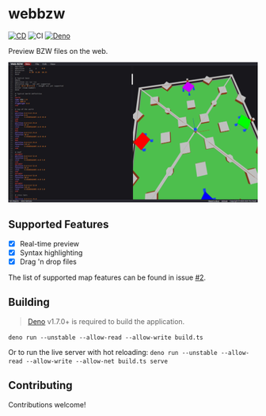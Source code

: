 # webbzw

[![CD](https://github.com/BZFlagCommunity/webbzw/workflows/CD/badge.svg)](https://bzw.thenoah.dev)
![CI](https://github.com/BZFlagCommunity/webbzw/workflows/CI/badge.svg)
[![Deno](https://img.shields.io/badge/Deno-v1.7.0+-blue)](https://deno.land)

Preview BZW files on the web.

![screenshot](screenshot.png)

## Supported Features

- [x] Real-time preview
- [x] Syntax highlighting
- [x] Drag 'n drop files

The list of supported map features can be found in issue [#2](https://github.com/The-Noah/webbzw/issues/2).

## Building

> [Deno](https://deno.land/) v1.7.0+ is required to build the application.

`deno run --unstable --allow-read --allow-write build.ts`

Or to run the live server with hot reloading: `deno run --unstable --allow-read --allow-write --allow-net build.ts serve`

## Contributing

Contributions welcome!
